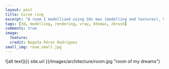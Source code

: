 ```yaml
---
layout: post
title: Curve ring
excerpt: "A room I modellised using 3ds max (modelling and textures), V-Ray (rendering) and also Marvelous designer for the blankets and pillows"
tags: [3d, modelling, rendering, vray, 3dsmax, zbrush]
comments: true
image:
  feature:
  credit: Begoña Pérez Rodríguez
small_img: room_small.jpg  
---
```


![alt text]({{ site.url }}/images/architecture/room.jpg "room of my dreams")
